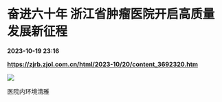 # 奋进六十年 浙江省肿瘤医院开启高质量发展新征程

**2023-10-19 23:16**

**https://zjrb.zjol.com.cn/html/2023-10/20/content_3692320.htm**

![](https://zjrb.zjol.com.cn/images/2023-10/20/zjrb2023102000012v01b004.jpg)

医院内环境清雅